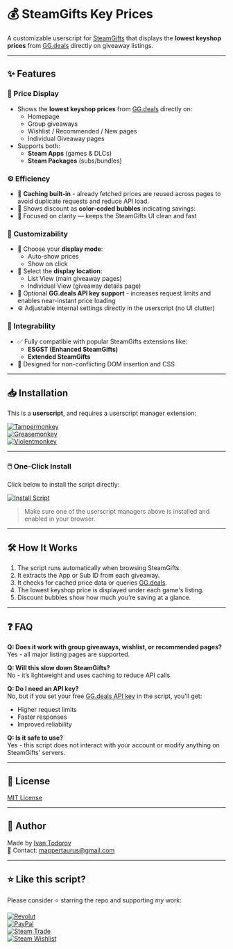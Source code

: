 # 💰 SteamGifts Key Prices

A customizable userscript for [SteamGifts](https://www.steamgifts.com/) that displays the **lowest keyshop prices** from [GG.deals](https://gg.deals/) directly on giveaway listings.  

---

## ✨ Features

### 🔎 Price Display

- Shows the **lowest keyshop prices** from [GG.deals](https://gg.deals/) directly on:
  - Homepage
  - Group giveaways
  - Wishlist / Recommended / New pages
  - Individual Giveaway pages
- Supports both:
  - **Steam Apps** (games & DLCs)
  - **Steam Packages** (subs/bundles)

### ⚙️ Efficiency

- 🔁 **Caching built-in** - already fetched prices are reused across pages to avoid duplicate requests and reduce API load.
- 💸 Shows discount as **color-coded bubbles** indicating savings:
- 🧠 Focused on clarity — keeps the SteamGifts UI clean and fast

### 🎨 Customizability

- 💬 Choose your **display mode**:
  - Auto-show prices
  - Show on click
- 📍 Select the **display location**:
  - List View (main giveaway pages)
  - Individual View (giveaway details page)
- 🚀 Optional **GG.deals API key support** - increases request limits and enables near-instant price loading
- ⚙️ Adjustable internal settings directly in the userscript (no UI clutter)

### 🧩 Integrability

- ✅ Fully compatible with popular SteamGifts extensions like:
  - **ESGST (Enhanced SteamGifts)**
  - **Extended SteamGifts**
- 🧼 Designed for non-conflicting DOM insertion and CSS
---

## 📥 Installation

This is a **userscript**, and requires a userscript manager extension:

[![Tampermonkey](https://img.shields.io/badge/Tampermonkey-000000?style=for-the-badge&logo=googlechrome&logoColor=white)](https://www.tampermonkey.net/)  
[![Greasemonkey](https://img.shields.io/badge/Greasemonkey-FBAC00?style=for-the-badge&logo=firefox-browser&logoColor=white)](https://addons.mozilla.org/en-US/firefox/addon/greasemonkey/)  
[![Violentmonkey](https://img.shields.io/badge/Violentmonkey-4B4B4B?style=for-the-badge&logo=vivaldi&logoColor=white)](https://violentmonkey.github.io/get-it/)

---

### 🖱️ One-Click Install

Click below to install the script directly:

[![Install Script](https://img.shields.io/badge/Install%20Script-SteamGifts%20Key%20Prices-4CAF50?style=for-the-badge&logo=greasyfork&logoColor=white)](https://github.com/MapperTaurus/SteamGifts-Key-Prices/raw/master/SteamGiftsKeyPrices.user.js)

> Make sure one of the userscript managers above is installed and enabled in your browser.

---

## 🛠 How It Works

1. The script runs automatically when browsing SteamGifts.
2. It extracts the App or Sub ID from each giveaway.
3. It checks for cached price data or queries [GG.deals](https://gg.deals/).
4. The lowest keyshop price is displayed under each game's listing.
5. Discount bubbles show how much you’re saving at a glance.

---

## ❓ FAQ

**Q: Does it work with group giveaways, wishlist, or recommended pages?**  
Yes - all major listing pages are supported.

**Q: Will this slow down SteamGifts?**  
No - it’s lightweight and uses caching to reduce API calls.

**Q: Do I need an API key?**  
No, but if you set your free [GG.deals API key](https://gg.deals/api/) in the script, you'll get:
- Higher request limits
- Faster responses
- Improved reliability

**Q: Is it safe to use?**  
Yes - this script does not interact with your account or modify anything on SteamGifts' servers.

---

## 📄 License

[MIT License](LICENSE)

---

## 👤 Author

Made by [Ivan Todorov](https://github.com/MapperTaurus)  
📧 Contact: mappertaurus@gmail.com

---

## ⭐ Like this script?

Please consider ⭐ starring the repo and supporting my work:

[![Revolut](https://img.shields.io/badge/Support%20via-Revolut-0075EB?style=for-the-badge&logo=revolut&logoColor=white)](https://Revolut.Me/ivan3ryuk)  
[![PayPal](https://img.shields.io/badge/Donate-PayPal-00457C?style=for-the-badge&logo=paypal&logoColor=white)](https://PayPal.me/mappertaurus)  
[![Steam Trade](https://img.shields.io/badge/Send%20a%20Trade%20Offer-Steam-171A21?style=for-the-badge&logo=steam&logoColor=white)](https://steamcommunity.com/tradeoffer/new/?partner=172949613&token=aw45pePu)  
[![Steam Wishlist](https://img.shields.io/badge/Gift%20a%20Game-Steam%20Wishlist-1B2838?style=for-the-badge&logo=steam&logoColor=white)](https://store.steampowered.com/wishlist/id/MapperTaurus/#sort=order)

